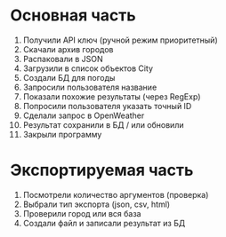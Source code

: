 # Основная часть

1. Получили API ключ (ручной режим приоритетный)
2. Скачали архив городов
3. Распаковали в JSON
4. Загрузили в список объектов City
5. Создали БД для погоды
6. Запросили пользователя название
7. Показали похожие результаты (через RegExp)
8. Попросили пользователя указать точный ID
9. Сделали запрос в OpenWeather
10. Результат сохранили в БД / или обновили
11. Закрыли программу

# Экспортируемая часть

1. Посмотрели количество аргументов (проверка)
2. Выбрали тип экспорта (json, csv, html)
3. Проверили город или вся база
4. Создали файл и записали результат из БД
